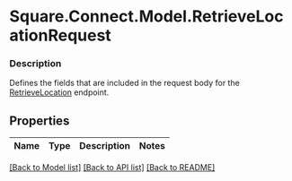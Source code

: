 # Square.Connect.Model.RetrieveLocationRequest

### Description

Defines the fields that are included in the request body for  the [RetrieveLocation](#endpoint-locations-retrievelocation) endpoint.

## Properties

Name | Type | Description | Notes
------------ | ------------- | ------------- | -------------



[[Back to Model list]](../README.md#documentation-for-models) [[Back to API list]](../README.md#documentation-for-api-endpoints) [[Back to README]](../README.md)

